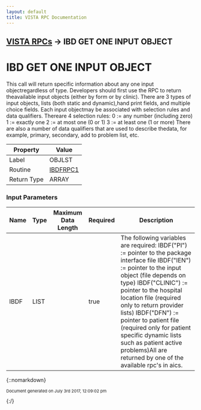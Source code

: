 ```yaml
---
layout: default
title: VISTA RPC Documentation
---
```


## [VISTA RPCs](TableOfContents) &#8594; IBD GET ONE INPUT OBJECT
# IBD GET ONE INPUT OBJECT

This call will return specific information about any one input objectregardless of type.  Developers should first use the RPC to return theavailable input objects (either by form or by clinic).   There are 3 types of input objects, lists (both static and dynamic),hand print fields, and multiple choice fields.  Each input objectmay be associated with selection rules and data qualifiers.  Thereare 4 selection rules:    0 := any number (including zero)   1 := exactly one   2 := at most one (0 or 1)   3 := at least one (1 or more) There are also a number of data qualifiers that are used to describe thedata, for example, primary, secondary, add to problem list, etc.

Property | Value
--- | ---
Label | OBJLST
Routine | [IBDFRPC1](http://code.osehra.org/dox/Routine_IBDFRPC1_source.html)
Return Type | ARRAY


### Input Parameters

Name | Type | Maximum Data Length | Required | Description
--- | --- | --- | --- | ---
IBDF | LIST |  | true | The following variables are required:   IBDF(&quot;PI&quot;)     :&#x3D; pointer to the package interface file   IBDF(&quot;IEN&quot;)    :&#x3D; pointer to the input object (file depends on type)   IBDF(&quot;CLINIC&quot;) :&#x3D; pointer to the hospital location file (required only                     to return provider lists)   IBDF(&quot;DFN&quot;)    :&#x3D; pointer to patient file (required only for patient                     specific dynamic lists such as patient active problems)All are returned by one of the available rpc&#x27;s in aics.



{::nomarkdown} <br/><p style="font-size: 11px">Document generated on July 3rd 2017, 12:09:02 pm</p>{:/}